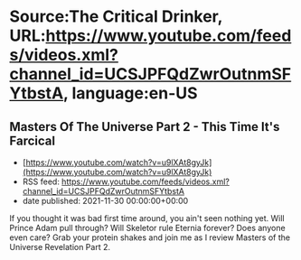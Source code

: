 # Source:The Critical Drinker, URL:https://www.youtube.com/feeds/videos.xml?channel_id=UCSJPFQdZwrOutnmSFYtbstA, language:en-US

## Masters Of The Universe Part 2 - This Time It's Farcical
 - [https://www.youtube.com/watch?v=u9lXAt8gyJk](https://www.youtube.com/watch?v=u9lXAt8gyJk)
 - RSS feed: https://www.youtube.com/feeds/videos.xml?channel_id=UCSJPFQdZwrOutnmSFYtbstA
 - date published: 2021-11-30 00:00:00+00:00

If you thought it was bad first time around, you ain't seen nothing yet. Will Prince Adam pull through? Will Skeletor rule Eternia forever? Does anyone even care? Grab your protein shakes and join me as I review Masters of the Universe Revelation Part 2.

